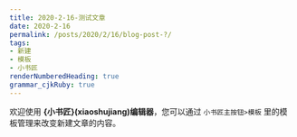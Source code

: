 ```yaml
---
title: 2020-2-16-测试文章
date: 2020-2-16
permalink: /posts/2020/2/16/blog-post-?/ 
tags: 
- 新建
- 模板
- 小书匠
renderNumberedHeading: true
grammar_cjkRuby: true
---
```



欢迎使用 **{小书匠}(xiaoshujiang)编辑器**，您可以通过 `小书匠主按钮>模板` 里的模板管理来改变新建文章的内容。